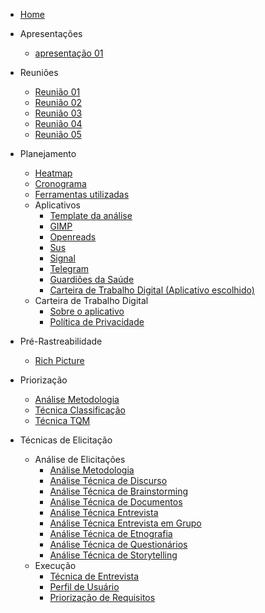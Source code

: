 * [Home](/)

* Apresentações
  - [apresentação 01](/apresentacoes/apresentacao01.md)

* Reuniões
  - [Reunião 01](reunioes/ata01.md)
  - [Reunião 02](reunioes/ata02.md)
  - [Reunião 03](reunioes/ata03.md)
  - [Reunião 04](reunioes/ata04.md)
  - [Reunião 05](reunioes/ata05.md)

* Planejamento 
  - [Heatmap](planejamento/heatmap.md)
  - [Cronograma](planejamento/Cronograma.md)
  - [Ferramentas utilizadas](planejamento/ferramentas.md)
  * Aplicativos
    - [Template da análise](planejamento/aplicativos/Templete_Analise.md)
    - [GIMP](planejamento/aplicativos/analise_GIMP.md)
    - [Openreads](planejamento/aplicativos/analise_Openreads.md)
    - [Sus](planejamento/aplicativos/analise_sus.md)
    - [Signal](planejamento/aplicativos/analise_Signal.md)
    - [Telegram](planejamento/aplicativos/analise_Telegram.md)
    - [Guardiões da Saúde](planejamento/aplicativos/analise_Guardioes.md)
    - [Carteira de Trabalho Digital (Aplicativo escolhido)](planejamento/aplicativos/analise_carteiradigitaldetrabalho.md)
  * Carteira de Trabalho Digital
    - [Sobre o aplicativo](planejamento/carteiraDigital/sobreCarteiraDigital.md)
    - [Política de Privacidade](planejamento/carteiraDigital/termosApp.md)
* Pré-Rastreabilidade
  - [Rich Picture](planejamento/rich_picture.md)
* Priorização
  - [Análise Metodologia](Priorizacao/AnaliseMetodologia.md)
  - [Técnica Classificação](Priorizacao/tecnicaClassificacao.md)
  - [Técnica TQM](Priorizacao/tecnicaTQM.md)
* Técnicas de Elicitação
  * Análise de Elicitações
    - [Análise Metodologia](TecnicasElicitacao/AnalisesElicitacoes/AnaliseMetodologia.md)
    - [Análise Técnica de Discurso](TecnicasElicitacao/AnalisesElicitacoes/AnaliseDeDiscurso.md)
    - [Análise Técnica de Brainstorming](TecnicasElicitacao/AnalisesElicitacoes/AnaliseTecnicaBrainstorming.md)
    - [Análise Técnica de Documentos](TecnicasElicitacao/AnalisesElicitacoes/AnaliseTecnicaDocumentos.md)
    - [Análise Técnica Entrevista](TecnicasElicitacao/AnalisesElicitacoes/AnaliseTecnicaEntrevista.md)
    - [Análise Técnica Entrevista em Grupo](TecnicasElicitacao/AnalisesElicitacoes/AnaliseTecnicaEntrevistaGrupo.md)
    - [Análise Técnica de Etnografia](TecnicasElicitacao/AnalisesElicitacoes/AnaliseTecnicaEtnografia.md)
    - [Análise Técnica de Questionários](TecnicasElicitacao/AnalisesElicitacoes/AnaliseTecnicaQuestionarios.md)
    - [Análise Técnica de Storytelling](TecnicasElicitacao/AnalisesElicitacoes/AnaliseTecnicaStorytelling.md)
  * Execução
    - [Técnica de Entrevista](TecnicasElicitacao/AnaliseTecnicaEntrevista.md)
    - [Perfil de Usuário](TecnicasElicitacao/PerfilDeUsuario.md)
    - [Priorização de Requisitos](ecnicasElicitacao/PriorizaçãoDeRequisitos.md)
